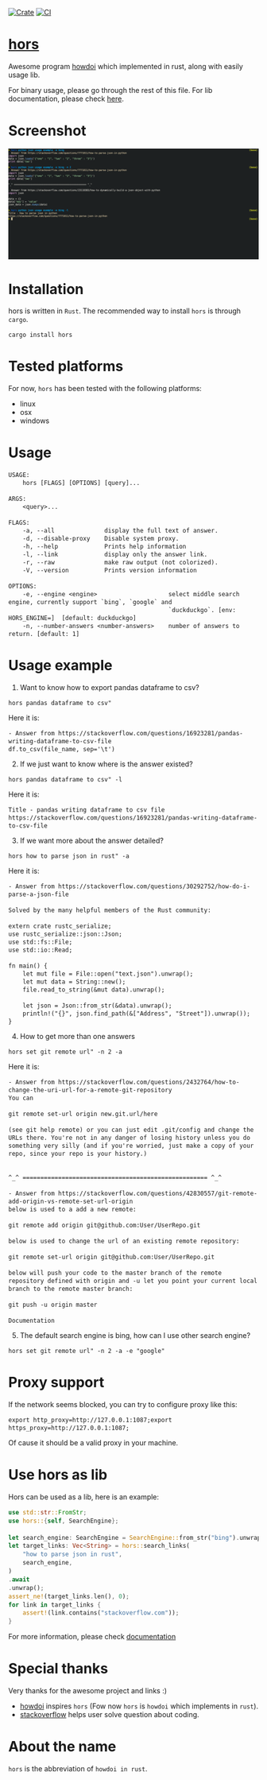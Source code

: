 [![Crate](https://img.shields.io/crates/v/hors.svg)](https://crates.io/crates/hors)
[![CI](https://github.com/WindSoilder/hors/workflows/CI/badge.svg)](https://github.com/WindSoilder/hors/actions?query=workflow%3ACI)


# [hors](https://crates.io/crates/hors)
Awesome program [howdoi](https://github.com/gleitz/howdoi) which implemented in rust, along with easily usage lib.

For binary usage, please go through the rest of this file.  For lib documentation, please check [here](https://docs.rs/hors/latest/hors/).

# Screenshot
![Screenshots of hors](screenshots/screenshot.png)

# Installation
hors is written in `Rust`.  The recommended way to install `hors` is through `cargo`.
```shell
cargo install hors
```

# Tested platforms
For now, `hors` has been tested with the following platforms:
- linux
- osx
- windows

# Usage
```shell
USAGE:
    hors [FLAGS] [OPTIONS] [query]...

ARGS:
    <query>...

FLAGS:
    -a, --all              display the full text of answer.
    -d, --disable-proxy    Disable system proxy.
    -h, --help             Prints help information
    -l, --link             display only the answer link.
    -r, --raw              make raw output (not colorized).
    -V, --version          Prints version information

OPTIONS:
    -e, --engine <engine>                    select middle search engine, currently support `bing`, `google` and
                                             `duckduckgo`. [env: HORS_ENGINE=]  [default: duckduckgo]
    -n, --number-answers <number-answers>    number of answers to return. [default: 1]
```

# Usage example
1.  Want to know how to export pandas dataframe to csv?
```shell
hors pandas dataframe to csv"
```

Here it is:

```
- Answer from https://stackoverflow.com/questions/16923281/pandas-writing-dataframe-to-csv-file
df.to_csv(file_name, sep='\t')
```

2. If we just want to know where is the answer existed?
```shell
hors pandas dataframe to csv" -l
```

Here it is:
```
Title - pandas writing dataframe to csv file
https://stackoverflow.com/questions/16923281/pandas-writing-dataframe-to-csv-file
```

3. If we want more about the answer detailed?
```shell
hors how to parse json in rust" -a
```

Here it is:
```shell
- Answer from https://stackoverflow.com/questions/30292752/how-do-i-parse-a-json-file

Solved by the many helpful members of the Rust community:

extern crate rustc_serialize;
use rustc_serialize::json::Json;
use std::fs::File;
use std::io::Read;

fn main() {
    let mut file = File::open("text.json").unwrap();
    let mut data = String::new();
    file.read_to_string(&mut data).unwrap();

    let json = Json::from_str(&data).unwrap();
    println!("{}", json.find_path(&["Address", "Street"]).unwrap());
}
```

4. How to get more than one answers
```shell
hors set git remote url" -n 2 -a
```
Here it is:
```
- Answer from https://stackoverflow.com/questions/2432764/how-to-change-the-uri-url-for-a-remote-git-repository
You can

git remote set-url origin new.git.url/here

(see git help remote) or you can just edit .git/config and change the URLs there. You're not in any danger of losing history unless you do something very silly (and if you're worried, just make a copy of your repo, since your repo is your history.)


^_^ ==================================================== ^_^

- Answer from https://stackoverflow.com/questions/42830557/git-remote-add-origin-vs-remote-set-url-origin
below is used to a add a new remote:

git remote add origin git@github.com:User/UserRepo.git

below is used to change the url of an existing remote repository:

git remote set-url origin git@github.com:User/UserRepo.git

below will push your code to the master branch of the remote repository defined with origin and -u let you point your current local branch to the remote master branch:

git push -u origin master

Documentation
```

5. The default search engine is bing, how can I use other search engine?
```shell
hors set git remote url" -n 2 -a -e "google"
```

# Proxy support
If the network seems blocked, you can try to configure proxy like this:
```shell
export http_proxy=http://127.0.0.1:1087;export https_proxy=http://127.0.0.1:1087;
```

Of cause it should be a valid proxy in your machine.

# Use hors as lib
Hors can be used as a lib, here is an example:

```rust
use std::str::FromStr;
use hors::{self, SearchEngine};

let search_engine: SearchEngine = SearchEngine::from_str("bing").unwrap();
let target_links: Vec<String> = hors::search_links(
    "how to parse json in rust",
    search_engine,
)
.await
.unwrap();
assert_ne!(target_links.len(), 0);
for link in target_links {
    assert!(link.contains("stackoverflow.com"));
}
```

For more information, please check [documentation](https://docs.rs/hors/latest/hors/)

# Special thanks
Very thanks for the awesome project and links :)
- [howdoi](https://github.com/gleitz/howdoi) inspires `hors` (Fow now `hors` is `howdoi` which implements in `rust`).
- [stackoverflow](https://stackoverflow.com/) helps user solve question about coding.

# About the name
`hors` is the abbreviation of `howdoi in rust`.
